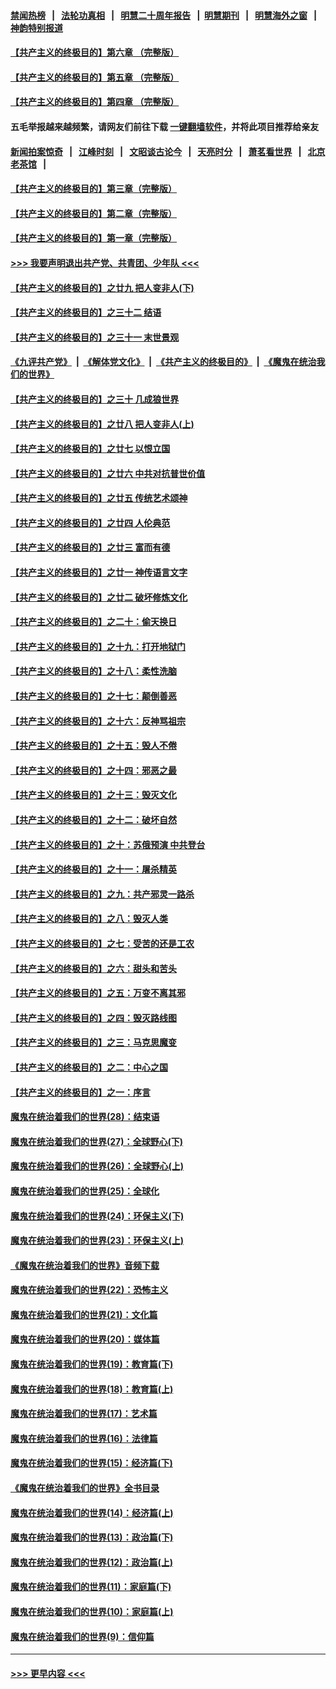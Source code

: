 #### [禁闻热榜](热点新闻.md?=0)  &nbsp;&nbsp;|&nbsp;&nbsp; [法轮功真相](https://github.com/gfw-breaker/truth/blob/master/README.md?=0) &nbsp;&nbsp;|&nbsp;&nbsp; [明慧二十周年报告](https://github.com/gfw-breaker/mh-reports/blob/master/README.md?=0) &nbsp;&nbsp;|&nbsp;&nbsp;[明慧期刊](https://github.com/gfw-breaker/mh-qikan) &nbsp;&nbsp;|&nbsp;&nbsp; [明慧海外之窗](https://github.com/gfw-breaker/mh-news/blob/master/README.md?=0) &nbsp;&nbsp;|&nbsp;&nbsp; [神韵特别报道](https://github.com/gfw-breaker/mh-news/blob/master/shenyun.md?=0)
#### [【共产主义的终极目的】第六章 （完整版）](../pages/nsc422/n11428913.md?t=03101902) 
#### [【共产主义的终极目的】第五章 （完整版）](../pages/nsc422/n11428912.md?t=03101902) 
#### [【共产主义的终极目的】第四章 （完整版）](../pages/nsc422/n11428907.md?t=03101902) 
#### 五毛举报越来越频繁，请网友们前往下载 [一键翻墙软件](https://github.com/gfw-breaker/ssr-accounts)，并将此项目推荐给亲友
#### [新闻拍案惊奇](https://github.com/gfw-breaker/banned-news/blob/master/pages/link4.md) &nbsp;&nbsp;|&nbsp;&nbsp; [江峰时刻](https://github.com/gfw-breaker/banned-news/blob/master/pages/link4.md) &nbsp;&nbsp;|&nbsp;&nbsp; [文昭谈古论今](https://github.com/gfw-breaker/banned-news/blob/master/pages/link4.md) &nbsp;&nbsp;|&nbsp;&nbsp; [天亮时分](https://github.com/gfw-breaker/banned-news/blob/master/pages/link4.md) &nbsp;&nbsp;|&nbsp;&nbsp; [萧茗看世界](https://github.com/gfw-breaker/banned-news/blob/master/pages/link4.md) &nbsp;&nbsp;|&nbsp;&nbsp; [北京老茶馆](https://github.com/gfw-breaker/banned-news/blob/master/pages/link4.md) &nbsp;&nbsp;|&nbsp;&nbsp; 
#### [【共产主义的终极目的】第三章（完整版）](../pages/nsc422/n11428848.md?t=03101902) 
#### [【共产主义的终极目的】第二章（完整版）](../pages/nsc422/n11428831.md?t=03101902) 
#### [【共产主义的终极目的】第一章（完整版）](../pages/nsc422/n11417651.md?t=03101902) 
#### [>>> 我要声明退出共产党、共青团、少年队 <<<](https://github.com/begood0513/goodnews/blob/master/quit/letter.md) 
#### [【共产主义的终极目的】之廿九 把人变非人(下)](../pages/nsc422/n11344140.md?t=03101902) 
#### [【共产主义的终极目的】之三十二 结语](../pages/nsc422/n11360535.md?t=03101902) 
#### [【共产主义的终极目的】之三十一 末世景观](../pages/nsc422/n11351129.md?t=03101902) 
#### [《九评共产党》](https://github.com/begood0513/9ping.md/blob/master/README.md) &nbsp;|&nbsp; [《解体党文化》](../../../../jtdwh.md/blob/master/README.md)  &nbsp;|&nbsp; [《共产主义的终极目的》](../../../../gczydzjmd.md/blob/master/README.md) &nbsp;|&nbsp; [《魔鬼在统治我们的世界》](../../../../mgztzwmdsj.md/blob/master/README.md) 
#### [【共产主义的终极目的】之三十 几成狼世界](../pages/nsc422/n11348280.md?t=03101902) 
#### [【共产主义的终极目的】之廿八 把人变非人(上)](../pages/nsc422/n11340492.md?t=03101902) 
#### [【共产主义的终极目的】之廿七 以恨立国](../pages/nsc422/n11336944.md?t=03101902) 
#### [【共产主义的终极目的】之廿六 中共对抗普世价值](../pages/nsc422/n11324785.md?t=03101902) 
#### [【共产主义的终极目的】之廿五 传统艺术颂神](../pages/nsc422/n11296396.md?t=03101902) 
#### [【共产主义的终极目的】之廿四 人伦典范](../pages/nsc422/n11296397.md?t=03101902) 
#### [【共产主义的终极目的】之廿三 富而有德](../pages/nsc422/n11283598.md?t=03101902) 
#### [【共产主义的终极目的】之廿一 神传语言文字](../pages/nsc422/n11263265.md?t=03101902) 
#### [【共产主义的终极目的】之廿二 破坏修炼文化](../pages/nsc422/n11245728.md?t=03101902) 
#### [【共产主义的终极目的】之二十：偷天换日](../pages/nsc422/n11238846.md?t=03101902) 
#### [【共产主义的终极目的】之十九：打开地狱门](../pages/nsc422/n11206376.md?t=03101902) 
#### [【共产主义的终极目的】之十八：柔性洗脑](../pages/nsc422/n11199994.md?t=03101902) 
#### [【共产主义的终极目的】之十七：颠倒善恶](../pages/nsc422/n11179782.md?t=03101902) 
#### [【共产主义的终极目的】之十六：反神骂祖宗](../pages/nsc422/n11166798.md?t=03101902) 
#### [【共产主义的终极目的】之十五：毁人不倦](../pages/nsc422/n11166792.md?t=03101902) 
#### [【共产主义的终极目的】之十四：邪恶之最](../pages/nsc422/n11150249.md?t=03101902) 
#### [【共产主义的终极目的】之十三：毁灭文化](../pages/nsc422/n11135227.md?t=03101902) 
#### [【共产主义的终极目的】之十二：破坏自然](../pages/nsc422/n11135214.md?t=03101902) 
#### [【共产主义的终极目的】之十：苏俄预演 中共登台](../pages/nsc422/n11118424.md?t=03101902) 
#### [【共产主义的终极目的】之十一：屠杀精英](../pages/nsc422/n11118442.md?t=03101902) 
#### [【共产主义的终极目的】之九：共产邪灵一路杀](../pages/nsc422/n11114139.md?t=03101902) 
#### [【共产主义的终极目的】之八：毁灭人类](../pages/nsc422/n11108503.md?t=03101902) 
#### [【共产主义的终极目的】之七：受苦的还是工农](../pages/nsc422/n11101809.md?t=03101902) 
#### [【共产主义的终极目的】之六：甜头和苦头](../pages/nsc422/n11096971.md?t=03101902) 
#### [【共产主义的终极目的】之五：万变不离其邪](../pages/nsc422/n11091285.md?t=03101902) 
#### [【共产主义的终极目的】之四：毁灭路线图](../pages/nsc422/n11086284.md?t=03101902) 
#### [【共产主义的终极目的】之三：马克思魔变](../pages/nsc422/n11061941.md?t=03101902) 
#### [【共产主义的终极目的】之二：中心之国](../pages/nsc422/n11047728.md?t=03101902) 
#### [【共产主义的终极目的】之一：序言](../pages/nsc422/n11086077.md?t=03101902) 
#### [魔鬼在统治着我们的世界(28)：结束语](../pages/nsc422/n10936246.md?t=03101902) 
#### [魔鬼在统治着我们的世界(27)：全球野心(下)](../pages/nsc422/n10928319.md?t=03101902) 
#### [魔鬼在统治着我们的世界(26)：全球野心(上)](../pages/nsc422/n10900318.md?t=03101902) 
#### [魔鬼在统治着我们的世界(25)：全球化](../pages/nsc422/n10788205.md?t=03101902) 
#### [魔鬼在统治着我们的世界(24)：环保主义(下)](../pages/nsc422/n10695307.md?t=03101902) 
#### [魔鬼在统治着我们的世界(23)：环保主义(上)](../pages/nsc422/n10688613.md?t=03101902) 
#### [《魔鬼在统治着我们的世界》音频下载](../pages/nsc422/n10635553.md?t=03101902) 
#### [魔鬼在统治着我们的世界(22)：恐怖主义](../pages/nsc422/n10614727.md?t=03101902) 
#### [魔鬼在统治着我们的世界(21)：文化篇](../pages/nsc422/n10597706.md?t=03101902) 
#### [魔鬼在统治着我们的世界(20)：媒体篇](../pages/nsc422/n10586579.md?t=03101902) 
#### [魔鬼在统治着我们的世界(19)：教育篇(下)](../pages/nsc422/n10564808.md?t=03101902) 
#### [魔鬼在统治着我们的世界(18)：教育篇(上)](../pages/nsc422/n10526970.md?t=03101902) 
#### [魔鬼在统治着我们的世界(17)：艺术篇](../pages/nsc422/n10499093.md?t=03101902) 
#### [魔鬼在统治着我们的世界(16)：法律篇](../pages/nsc422/n10485969.md?t=03101902) 
#### [魔鬼在统治着我们的世界(15)：经济篇(下)](../pages/nsc422/n10469975.md?t=03101902) 
#### [《魔鬼在统治着我们的世界》全书目录](../pages/nsc422/n10464261.md?t=03101902) 
#### [魔鬼在统治着我们的世界(14)：经济篇(上)](../pages/nsc422/n10457370.md?t=03101902) 
#### [魔鬼在统治着我们的世界(13)：政治篇(下)](../pages/nsc422/n10448270.md?t=03101902) 
#### [魔鬼在统治着我们的世界(12)：政治篇(上)](../pages/nsc422/n10444576.md?t=03101902) 
#### [魔鬼在统治着我们的世界(11)：家庭篇(下)](../pages/nsc422/n10440961.md?t=03101902) 
#### [魔鬼在统治着我们的世界(10)：家庭篇(上)](../pages/nsc422/n10435448.md?t=03101902) 
#### [魔鬼在统治着我们的世界(9)：信仰篇](../pages/nsc422/n10432159.md?t=03101902) 

----
#### [ >>> 更早内容 <<< ](../indexes/nsc422-earlier.md)
